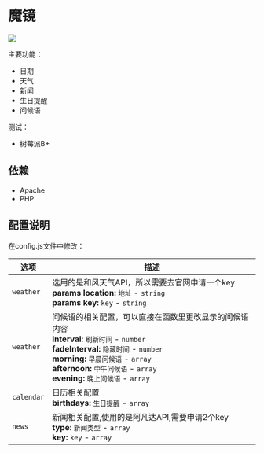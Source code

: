 # 魔镜

![](C:\Users\Administrator\Desktop\MagicMirror.png)

主要功能：

- 日期
- 天气
- 新闻
- 生日提醒
- 问候语

测试：
- 树莓派B+

## 依赖
- Apache
- PHP

## 配置说明

在config.js文件中修改：

<table width="100%">
	<thead>
		<tr>
			<th>选项</th>
			<th width="100%">描述</th>
		</tr>
	</thead>
	<tbody>
		<tr>
			<td><code>weather</code></td>
			<td>选用的是和风天气API，所以需要去官网申请一个key
				<br><b>params location:</b> <code>地址</code> - <code>string</code>
				<br><b>params key:</b> <code>key</code> - <code>string</code>
			</td>
		</tr>
		<tr>
			<td><code>weather</code></td>
			<td>问候语的相关配置，可以直接在函数里更改显示的问候语内容
				<br><b>interval:</b> <code>刷新时间</code> - <code>number</code>
				<br><b>fadeInterval:</b> <code>隐藏时间</code> - <code>number</code>
				<br><b>morning:</b> <code>早晨问候语</code> - <code>array</code>
				<br><b>afternoon:</b> <code>中午问候语</code> - <code>array</code>
				<br><b>evening:</b> <code>晚上问候语</code> - <code>array</code>
			</td>
		</tr>
		<tr>
			<td><code>calendar</code></td>
			<td>日历相关配置
				<br><b>birthdays:</b> <code>生日提醒</code> - <code>array</code>
			</td>
		</tr>
		<tr>
			<td><code>news</code></td>
			<td>新闻相关配置,使用的是阿凡达API,需要申请2个key
				<br><b>type:</b> <code>新闻类型</code> - <code>array</code>
				<br><b>key:</b> <code>key</code> - <code>array</code>
			</td>
		</tr>
	</tbody>
</table>

